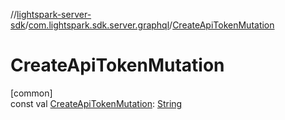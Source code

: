 //[lightspark-server-sdk](../../index.md)/[com.lightspark.sdk.server.graphql](index.md)/[CreateApiTokenMutation](-create-api-token-mutation.md)

# CreateApiTokenMutation

[common]\
const val [CreateApiTokenMutation](-create-api-token-mutation.md): [String](https://kotlinlang.org/api/latest/jvm/stdlib/kotlin/-string/index.html)
